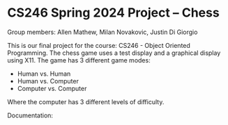 # CS246 Spring 2024 Project – Chess

Group members: Allen Mathew, Milan Novakovic, Justin Di Giorgio

This is our final project for the course: CS246 - Object Oriented Programming. The chess game uses a test display and a graphical display using X11. The game has 3 different game modes:

- Human vs. Human
- Human vs. Computer
- Computer vs. Computer

Where the computer has 3 different levels of difficulty.

Documentation:
